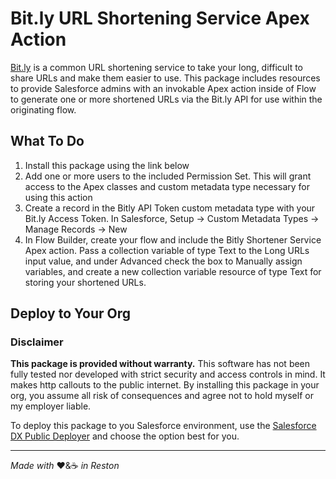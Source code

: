 # Bit.ly URL Shortening Service Apex Action

[Bit.ly](https://bit.ly) is a common URL shortening service to take your long, difficult to share URLs and make them easier to use. This package includes resources to provide Salesforce admins with an invokable Apex action inside of Flow to generate one or more shortened URLs via the Bit.ly API for use within the originating flow.

## What To Do

1. Install this package using the link below
2. Add one or more users to the included Permission Set. This will grant access to the Apex classes and custom metadata type necessary for using this action
3. Create a record in the Bitly API Token custom metadata type with your Bit.ly Access Token. In Salesforce, Setup -> Custom Metadata Types -> Manage Records -> New
4. In Flow Builder, create your flow and include the Bitly Shortener Service Apex action. Pass a collection variable of type Text to the Long URLs input value, and under Advanced check the box to Manually assign variables, and create a new collection variable resource of type Text for storing your shortened URLs.

## Deploy to Your Org

### Disclaimer

**This package is provided without warranty.**
This software has not been fully tested nor developed with strict security and access controls in mind. It makes http callouts to the public internet. By installing this package in your org, you assume all risk of consequences and agree not to hold myself or my employer liable.

To deploy this package to you Salesforce environment, use the [Salesforce DX Public Deployer](https://hosted-scratch.herokuapp.com/byoo?template=https://github.com/thisisjohnny/sf-bitly-service) and choose the option best for you.

----
_Made with_ ❤️&☕️ _in Reston_